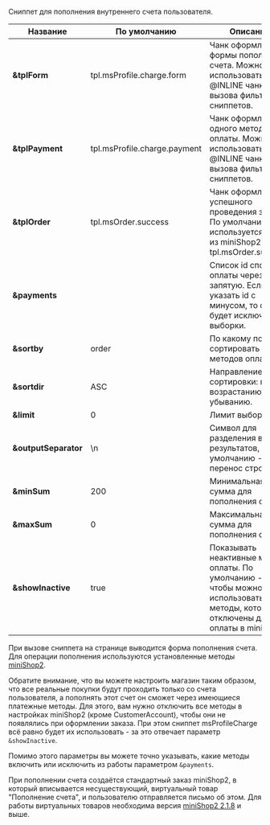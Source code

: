 Сниппет для пополнения внутреннего счета пользователя.

Название			| По умолчанию					| Описание
--------------------|-------------------------------|-----------
**&tplForm**		| tpl.msProfile.charge.form		| Чанк оформления формы пополнения счета. Можно использовать @INLINE чанки без вызова фильтров и сниппетов.
**&tplPayment**		| tpl.msProfile.charge.payment	| Чанк оформления одного метода оплаты. Можно использовать @INLINE чанки без вызова фильтров и сниппетов.
**&tplOrder**		| tpl.msOrder.success			| Чанк оформления успешного проведения заказа. По умолчанию используется чанк из miniShop2 - tpl.msOrder.success.
**&payments**		| 								| Список id способов оплаты через запятую. Если указать id с минусом, то способ будет исключен из выборки.
**&sortby**			| order							| По какому полю сортировать вывод методов оплаты.
**&sortdir**		| ASC							| Направление сортировки: по возрастанию или убыванию.
**&limit**			| 0								| Лимит выборки.
**&outputSeparator**| \n							| Символ для разделения вывода результатов, по умолчанию - перенос строки.
**&minSum**			| 200							| Минимальная сумма для пополнения счета.
**&maxSum**			| 0								| Максимальная сумма для пополнения счета.
**&showInactive**	| true							| Показывать неактивные методы оплаты. По умолчанию - да, чтобы можно было использовать те методы, которые отключены для оплаты в miniShop2.

При вызове сниппета на странице выводится форма пополнения счета. Для операции пополнения используются установленные методы [miniShop2][1].

Обратите внимание, что вы можете настроить магазин таким образом, что все реальные покупки будут проходить только со счета пользователя, а пополнять этот счет он сможет через имеющиеся платежные методы.
Для этого, вам нужно отключить все методы в настройках miniShop2 (кроме CustomerAccount), чтобы они не появлялись при оформлении заказа.
При этом сниппет msProfileCharge всё равно будет их использовать - за это отвечает параметр `&showInactive`.

Помимо этого параметры вы можете точно указывать, какие методы включить или исключить из работы параметром `&payments`.

При пополнении счета создаётся стандартный заказ miniShop2, в который вписывается несуществующий, виртуальный товар "Пополнение счета", и пользователю отправляется письмо об этом.
Для работы виртуальных товаров необходима версия [miniShop2 2.1.8][2] и выше.


[1]: /ru/01_Компоненты/02_miniShop2/
[2]: http://modx.pro/components/3395-minishop2-version-2-1-8-beta-product-names/